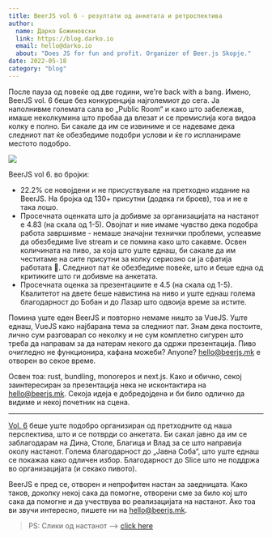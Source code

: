 ```yaml
---
title: BeerJS vol 6 - резултати од анкетата и ретроспектива
author:
  name: Дарко Божиновски
  link: https://blog.darko.io
  email: hello@darko.io
  about: "Does JS for fun and profit. Organizer of Beer.js Skopje."
date: 2022-05-18
category: "blog"
---
```


После пауза од повеќе од две години, we're back with a bang. Имено, BeerJS vol. 6 беше без конкуренција најголемиот до сега. Ја наполнивме големата сала во „Public Room“ и како што забележав, имаше неколкумина што пробаа да влезат и се премислија кога видоа колку е полно. Би сакале да им се извиниме и се надеваме дека следниот пат ќе обезбедиме подобри услови и ќе го испланираме местото подобро.

<img src="/img/vol6-cover.jpg" />

BeerJS vol 6. во бројки:

- 22.2% се новојдени и не присуствувале на претходно издание на BeerJS. На бројка од 130+ присутни (додека ги броев), тоа и не е така лошо.
- Просечната оценката што ја добивме за организацијата на настанот е 4.83 (на скала од 1-5). Овојпат и ние имаме чувство дека подобра работа завршивме - немаше значајни технички проблеми, успеавме да обезбедиме live stream и се помина како што сакавме. Освен количината на пиво, за која што уште еднаш, би сакале да им честитаме на сите присутни за колку сериозно си ја сфатија работата 🍻. Следниот пат ќе обезбедиме повеќе, што и беше една од критиките што ги добивме на анкетата.
- Просечната оценка за презентациите е 4.5 (на скала од 1-5). Квалитетот на двете беше навистина на ниво и уште еднаш голема благодарност до Бобан и до Лазар што одвоија време за истите.

Помина уште еден BeerJS и повторно немаме ништо за VueJS. Уште еднаш, VueJS како најбарана тема за следниот пат. Знам дека постоите, лично сум разговарал со неколку и не сум комплетно сигурен што треба да направам за да натерам некого да одржи презентација. Пиво очигледно не функционира, кафана можеби? Anyone? [hello@beerjs.mk](mailto:hello@beerjs.mk) е отворен во секое време.

Освен тоа: rust, bundling, monorepos и next.js. Како и обично, секој заинтересиран за презентација нека не исконтактира на [hello@beerjs.mk](mailto:hello@beerjs.mk). Секоја идеја е добредојдена и би било одлично да видиме и некој почетник на сцена.

---

[Vol. 6](/events/vol-6) беше уште подобро организиран од претходните од наша перспектива, што и се потврди со анкетата. Би сакал јавно да им се заблагодарам на Дина, Столе, Благица и Влад за се што направија околу настанот. Голема благодарност до „Јавна Соба“, што уште еднаш се покажаа како одличен избор. Благодарност до Slice што не поддржа во организацијата (и секако пивото).

BeerJS е пред се, отворен и непрофитен настан за заедницата. Како таков, доколку некој сака да помогне, отворени сме за било кој што сака да помогне и да учествува во реализацијата на настанот. Ако тоа ви звучи интересно, пишете ни на [hello@beerjs.mk](mailto:hello@beerjs.mk).

> PS: Слики од настанот --> [click here](https://photos.app.goo.gl/7RVC49GrMyHpLWf2A)
